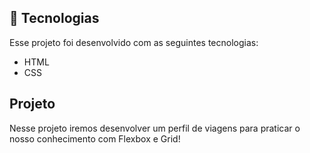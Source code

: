 ## 🚀 Tecnologias

Esse projeto foi desenvolvido com as seguintes tecnologias:

- HTML
- CSS

## Projeto

Nesse projeto iremos desenvolver um perfil de viagens para praticar o nosso conhecimento com Flexbox e Grid!